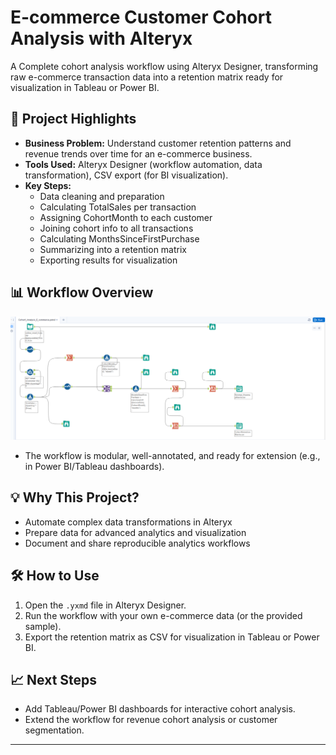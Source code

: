 # E-commerce Customer Cohort Analysis with Alteryx

 A Complete cohort analysis workflow using Alteryx Designer, transforming raw e-commerce transaction data into a retention matrix ready for visualization in Tableau or Power BI.

## 🚀 Project Highlights

- **Business Problem:** Understand customer retention patterns and revenue trends over time for an e-commerce business.
- **Tools Used:** Alteryx Designer (workflow automation, data transformation), CSV export (for BI visualization).
- **Key Steps:**
  - Data cleaning and preparation
  - Calculating TotalSales per transaction
  - Assigning CohortMonth to each customer
  - Joining cohort info to all transactions
  - Calculating MonthsSinceFirstPurchase
  - Summarizing into a retention matrix
  - Exporting results for visualization

## 📊 Workflow Overview

[![Workflow Screenshot](Cohort_Workflow.png)](Cohort_Workflow.png)


- The workflow is modular, well-annotated, and ready for extension (e.g., in Power BI/Tableau dashboards).

## 💡 Why This Project?

- Automate complex data transformations in Alteryx
- Prepare data for advanced analytics and visualization
- Document and share reproducible analytics workflows

## 🛠️ How to Use

1. Open the `.yxmd` file in Alteryx Designer.
2. Run the workflow with your own e-commerce data (or the provided sample).
3. Export the retention matrix as CSV for visualization in Tableau or Power BI.

## 📈 Next Steps

- Add Tableau/Power BI dashboards for interactive cohort analysis.
- Extend the workflow for revenue cohort analysis or customer segmentation.

---

